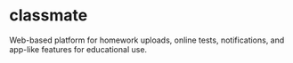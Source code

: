 # classmate
Web-based platform for homework uploads, online tests, notifications, and app-like features for educational use.
